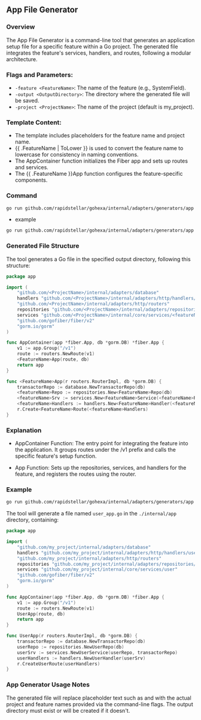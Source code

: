 ## App File Generator

### Overview
The App File Generator is a command-line tool that generates an application setup file for a specific feature within a Go project. The generated file integrates the feature's services, handlers, and routes, following a modular architecture.

### Flags and Parameters:

- `-feature <FeatureName>`: The name of the feature (e.g., SystemField).
- `-output <OutputDirectory>`: The directory where the generated file will be saved.
- `-project <ProjectName>`: The name of the project (default is my_project).

### Template Content:

- The template includes placeholders for the feature name and project name.
- {{ .FeatureName | ToLower }} is used to convert the feature name to lowercase for consistency in naming conventions.
- The AppContainer function initializes the Fiber app and sets up routes and services.
- The {{ .FeatureName }}App function configures the feature-specific components.

### Command

```bash
go run github.com/rapidstellar/gohexa/internal/adapters/generators/app -generate app -feature <FeatureName> -output <OutputDirectory> -project <ProjectName>
```
- example
```bash
go run github.com/rapidstellar/gohexa/internal/adapters/generators/app -generate app -feature="Todo" -output ./internal/adapters/app -project my_project
```

### Generated File Structure
The tool generates a Go file in the specified output directory, following this structure:
```go
package app

import (
	"github.com/<ProjectName>/internal/adapters/database"
	handlers "github.com/<ProjectName>/internal/adapters/http/handlers/<featureName>"
	"github.com/<ProjectName>/internal/adapters/http/routers"
	repositories "github.com/<ProjectName>/internal/adapters/repositories/<featureName>"
	services "github.com/<ProjectName>/internal/core/services/<featureName>"
	"github.com/gofiber/fiber/v2"
	"gorm.io/gorm"
)

func AppContainer(app *fiber.App, db *gorm.DB) *fiber.App {
	v1 := app.Group("/v1")
	route := routers.NewRoute(v1)
	<FeatureName>App(route, db)
	return app
}

func <FeatureName>App(r routers.RouterImpl, db *gorm.DB) {
	transactorRepo := database.NewTransactorRepo(db)
	<featureName>Repo := repositories.New<FeatureName>Repo(db)
	<featureName>Srv := services.New<FeatureName>Service(<featureName>Repo, transactorRepo)
	<featureName>Handlers := handlers.New<FeatureName>Handler(<featureName>Srv)
	r.Create<FeatureName>Route(<featureName>Handlers)
}
```

### Explanation
- AppContainer Function: The entry point for integrating the feature into the application. It groups routes under the /v1 prefix and calls the specific feature's setup function.

- <FeatureName>App Function: Sets up the repositories, services, and handlers for the feature, and registers the routes using the router.


### Example
```bash
go run github.com/rapidstellar/gohexa/internal/adapters/generators/app -generate app -feature User -output ./internal/app -project my_project
```
The tool will generate a file named `user_app.go` in the `./internal/app` directory, containing:
```go
package app

import (
	"github.com/my_project/internal/adapters/database"
	handlers "github.com/my_project/internal/adapters/http/handlers/user"
	"github.com/my_project/internal/adapters/http/routers"
	repositories "github.com/my_project/internal/adapters/repositories/user"
	services "github.com/my_project/internal/core/services/user"
	"github.com/gofiber/fiber/v2"
	"gorm.io/gorm"
)

func AppContainer(app *fiber.App, db *gorm.DB) *fiber.App {
	v1 := app.Group("/v1")
	route := routers.NewRoute(v1)
	UserApp(route, db)
	return app
}

func UserApp(r routers.RouterImpl, db *gorm.DB) {
	transactorRepo := database.NewTransactorRepo(db)
	userRepo := repositories.NewUserRepo(db)
	userSrv := services.NewUserService(userRepo, transactorRepo)
	userHandlers := handlers.NewUserHandler(userSrv)
	r.CreateUserRoute(userHandlers)
}
```


### App Generator Usage Notes
The generated file will replace placeholder text such as <ProjectName> and <FeatureName> with the actual project and feature names provided via the command-line flags.
The output directory must exist or will be created if it doesn't.